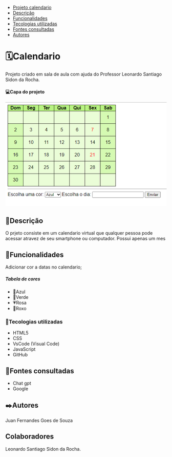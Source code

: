 * [Projeto calendario](#🗓️calendario)  
* [Descrição](#descrição)    
* [Funcionalidades](#funcionalidades)  
* [Tecologias utilizadas](#tecologias-utilizadas)  
* [Fontes consultadas](#fontes-consultadas)  
* [Autores](#autores)  

# 🗓️Calendario
Projeto criado em sala de aula com ajuda do Professor Leonardo Santiago Sidon da Rocha.

#### 💻Capa do projeto
![Capa do projeto](capacalendario.png)

## 📄Descrição 
O prjeto consiste em um calendario virtual que qualquer pessoa pode acessar atravez de seu smartphone ou computador.
Possui apenas um mes

## 👾Funcionalidades
Adicionar cor a datas no calendario;
##### Tabela de cores
* 💙Azul
* 💚Verde 
* 💗Rosa 
* 💜Roxo  

### 🤖Tecologias utilizadas
* HTML5
* CSS
* VsCode (Visual Code)
* JavaScript
* GitHub
## 🔗Fontes consultadas
* Chat gpt
* Google
## ✒️Autores
Juan Fernandes Goes de Souza

## Colaboradores
Leonardo Santiago Sidon da Rocha.